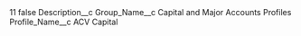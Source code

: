<?xml version="1.0" encoding="UTF-8"?>
<CustomMetadata xmlns="http://soap.sforce.com/2006/04/metadata" xmlns:xsi="http://www.w3.org/2001/XMLSchema-instance" xmlns:xsd="http://www.w3.org/2001/XMLSchema">
    <label>11</label>
    <protected>false</protected>
    <values>
        <field>Description__c</field>
        <value xsi:nil="true"/>
    </values>
    <values>
        <field>Group_Name__c</field>
        <value xsi:type="xsd:string">Capital and Major Accounts Profiles</value>
    </values>
    <values>
        <field>Profile_Name__c</field>
        <value xsi:type="xsd:string">ACV Capital</value>
    </values>
</CustomMetadata>
